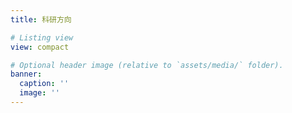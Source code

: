 ```yaml
---
title: 科研方向

# Listing view
view: compact

# Optional header image (relative to `assets/media/` folder).
banner:
  caption: ''
  image: ''
---
```

